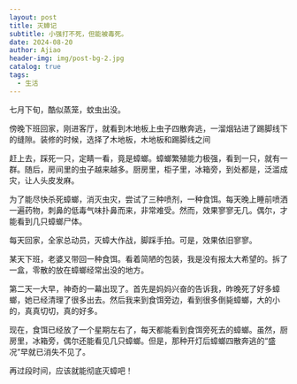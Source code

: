 ```yaml
---
layout: post
title: 灭蟑记
subtitle: 小强打不死，但能被毒死。
date: 2024-08-20
author: Ajiao
header-img: img/post-bg-2.jpg
catalog: true
tags:
  - 生活
---
```

七月下旬，酷似蒸笼，蚊虫出没。

傍晚下班回家，刚进客厅，就看到木地板上虫子四散奔逃，一溜烟钻进了踢脚线下的缝隙。装修的时候，选择了木地板，木地板和踢脚线之间

赶上去，踩死一只，定睛一看，竟是蟑螂。蟑螂繁殖能力极强，看到一只，就有一群。随后，房间里的虫子越来越多。厨房里，柜子里，冰箱旁，到处都是，泛滥成灾，让人头皮发麻。

为了能尽快杀死蟑螂，消灭虫灾，尝试了三种喷剂，一种食饵。每天晚上睡前喷洒一遍药物，刺鼻的低毒气味扑鼻而来，非常难受。然而，效果寥寥无几。偶尔，才能看到几只蟑螂尸体。

每天回家，全家总动员，灭蟑大作战，脚踩手拍。可是，效果依旧寥寥。

某天下班，老婆又带回一种食饵。看着简陋的包装，我是没有报太大希望的。拆了一盒，零散的放在蟑螂经常出没的地方。

第二天一大早，神奇的一幕出现了。首先是妈妈兴奋的告诉我，昨晚死了好多蟑螂，她已经清理了很多出去。然后我来到食饵旁边，看到很多倒毙蟑螂，大的小的，真真切切，真的好多。

现在，食饵已经放了一个星期左右了，每天都能看到食饵旁死去的蟑螂。虽然，厨房里，冰箱旁，偶尔还能看见几只蟑螂。但是，那种开灯后蟑螂四散奔逃的“盛况”早就已消失不见了。

再过段时间，应该就能彻底灭蟑吧！